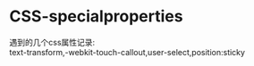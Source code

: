 # CSS-specialproperties
遇到的几个css属性记录:<br>
text-transform,-webkit-touch-callout,user-select,position:sticky
